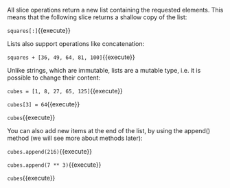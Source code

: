 
All slice operations return a new list containing the requested elements. This means that the following slice returns a shallow copy of the list:

`squares[:]`{{execute}} 

Lists also support operations like concatenation:

`squares + [36, 49, 64, 81, 100]`{{execute}} 

Unlike strings, which are immutable, lists are a mutable type, i.e. it is possible to change their content:

`cubes = [1, 8, 27, 65, 125]`{{execute}} 

`cubes[3] = 64`{{execute}} 

`cubes`{{execute}}

You can also add new items at the end of the list, by using the append() method (we will see more about methods later):

`cubes.append(216)`{{execute}}

`cubes.append(7 ** 3)`{{execute}}

`cubes`{{execute}}

